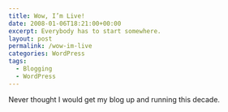```yaml
---
title: Wow, I’m Live!
date: 2008-01-06T18:21:00+00:00
excerpt: Everybody has to start somewhere.
layout: post
permalink: /wow-im-live
categories: WordPress
tags:
  - Blogging
  - WordPress
---
```

Never thought I would get my blog up and running this decade.